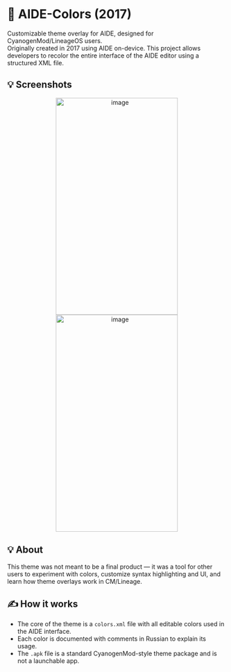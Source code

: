 # 🎨 AIDE-Colors (2017)

Customizable theme overlay for AIDE, designed for CyanogenMod/LineageOS users.  
Originally created in 2017 using AIDE on-device. This project allows developers to recolor the entire interface of the AIDE editor using a structured XML file.

## 💡 Screenshots

<p align="center">
  <img width="281" height="500" alt="image" src="https://github.com/user-attachments/assets/007e8333-3ab7-4237-ac4e-1277a0028c7a" />
  <img width="281" height="500" alt="image" src="https://github.com/user-attachments/assets/bf7b0a65-2f65-45d1-8204-6daa2c626b4d" />
</p>

## 💡 About

This theme was not meant to be a final product — it was a tool for other users to experiment with colors, customize syntax highlighting and UI, and learn how theme overlays work in CM/Lineage.

## ✍️ How it works

- The core of the theme is a `colors.xml` file with all editable colors used in the AIDE interface.
- Each color is documented with comments in Russian to explain its usage.
- The `.apk` file is a standard CyanogenMod-style theme package and is not a launchable app.
